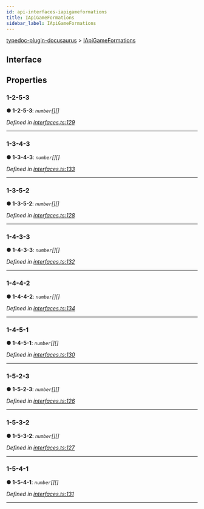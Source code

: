 ```yaml
---
id: api-interfaces-iapigameformations
title: IApiGameFormations
sidebar_label: IApiGameFormations
---
```


[typedoc-plugin-docusaurus](api-readme.md) > [IApiGameFormations](api-interfaces-iapigameformations.md)



## Interface


## Properties


###  1-2-5-3

**●  1-2-5-3**:  *`number`[][]* 

*Defined in [interfaces.ts:129](https://bitbucket.org/owner/repository_name/src/master/src/interfaces.ts?fileviewer&amp;#x3D;file-view-default#interfaces.ts-129)*





___



###  1-3-4-3

**●  1-3-4-3**:  *`number`[][]* 

*Defined in [interfaces.ts:133](https://bitbucket.org/owner/repository_name/src/master/src/interfaces.ts?fileviewer&amp;#x3D;file-view-default#interfaces.ts-133)*





___



###  1-3-5-2

**●  1-3-5-2**:  *`number`[][]* 

*Defined in [interfaces.ts:128](https://bitbucket.org/owner/repository_name/src/master/src/interfaces.ts?fileviewer&amp;#x3D;file-view-default#interfaces.ts-128)*





___



###  1-4-3-3

**●  1-4-3-3**:  *`number`[][]* 

*Defined in [interfaces.ts:132](https://bitbucket.org/owner/repository_name/src/master/src/interfaces.ts?fileviewer&amp;#x3D;file-view-default#interfaces.ts-132)*





___



###  1-4-4-2

**●  1-4-4-2**:  *`number`[][]* 

*Defined in [interfaces.ts:134](https://bitbucket.org/owner/repository_name/src/master/src/interfaces.ts?fileviewer&amp;#x3D;file-view-default#interfaces.ts-134)*





___



###  1-4-5-1

**●  1-4-5-1**:  *`number`[][]* 

*Defined in [interfaces.ts:130](https://bitbucket.org/owner/repository_name/src/master/src/interfaces.ts?fileviewer&amp;#x3D;file-view-default#interfaces.ts-130)*





___



###  1-5-2-3

**●  1-5-2-3**:  *`number`[][]* 

*Defined in [interfaces.ts:126](https://bitbucket.org/owner/repository_name/src/master/src/interfaces.ts?fileviewer&amp;#x3D;file-view-default#interfaces.ts-126)*





___



###  1-5-3-2

**●  1-5-3-2**:  *`number`[][]* 

*Defined in [interfaces.ts:127](https://bitbucket.org/owner/repository_name/src/master/src/interfaces.ts?fileviewer&amp;#x3D;file-view-default#interfaces.ts-127)*





___



###  1-5-4-1

**●  1-5-4-1**:  *`number`[][]* 

*Defined in [interfaces.ts:131](https://bitbucket.org/owner/repository_name/src/master/src/interfaces.ts?fileviewer&amp;#x3D;file-view-default#interfaces.ts-131)*





___


